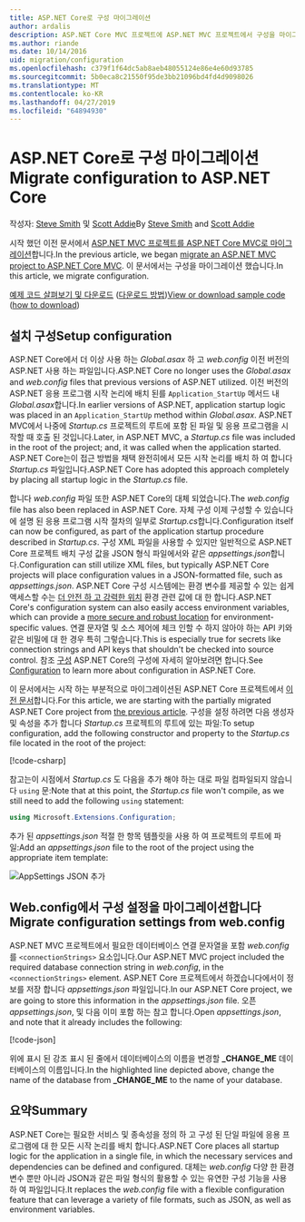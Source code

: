 ```yaml
---
title: ASP.NET Core로 구성 마이그레이션
author: ardalis
description: ASP.NET Core MVC 프로젝트에 ASP.NET MVC 프로젝트에서 구성을 마이그레이션하는 방법에 알아봅니다.
ms.author: riande
ms.date: 10/14/2016
uid: migration/configuration
ms.openlocfilehash: c379f1f64dc5ab8aeb48055124e86e4e60d93785
ms.sourcegitcommit: 5b0eca8c21550f95de3bb21096bd4fd4d9098026
ms.translationtype: MT
ms.contentlocale: ko-KR
ms.lasthandoff: 04/27/2019
ms.locfileid: "64894930"
---
```

# <a name="migrate-configuration-to-aspnet-core"></a><span data-ttu-id="d840c-103">ASP.NET Core로 구성 마이그레이션</span><span class="sxs-lookup"><span data-stu-id="d840c-103">Migrate configuration to ASP.NET Core</span></span>

<span data-ttu-id="d840c-104">작성자: [Steve Smith](https://ardalis.com/) 및 [Scott Addie](https://scottaddie.com)</span><span class="sxs-lookup"><span data-stu-id="d840c-104">By [Steve Smith](https://ardalis.com/) and [Scott Addie](https://scottaddie.com)</span></span>

<span data-ttu-id="d840c-105">시작 했던 이전 문서에서 [ASP.NET MVC 프로젝트를 ASP.NET Core MVC로 마이그레이션](xref:migration/mvc)합니다.</span><span class="sxs-lookup"><span data-stu-id="d840c-105">In the previous article, we began [migrate an ASP.NET MVC project to ASP.NET Core MVC](xref:migration/mvc).</span></span> <span data-ttu-id="d840c-106">이 문서에서는 구성을 마이그레이션 했습니다.</span><span class="sxs-lookup"><span data-stu-id="d840c-106">In this article, we migrate configuration.</span></span>

<span data-ttu-id="d840c-107">[예제 코드 살펴보기 및 다운로드](https://github.com/aspnet/AspNetCore.Docs/tree/master/aspnetcore/migration/configuration/samples) ([다운로드 방법](xref:index#how-to-download-a-sample))</span><span class="sxs-lookup"><span data-stu-id="d840c-107">[View or download sample code](https://github.com/aspnet/AspNetCore.Docs/tree/master/aspnetcore/migration/configuration/samples) ([how to download](xref:index#how-to-download-a-sample))</span></span>

## <a name="setup-configuration"></a><span data-ttu-id="d840c-108">설치 구성</span><span class="sxs-lookup"><span data-stu-id="d840c-108">Setup configuration</span></span>

<span data-ttu-id="d840c-109">ASP.NET Core에서 더 이상 사용 하는 *Global.asax* 하 고 *web.config* 이전 버전의 ASP.NET 사용 하는 파일입니다.</span><span class="sxs-lookup"><span data-stu-id="d840c-109">ASP.NET Core no longer uses the *Global.asax* and *web.config* files that previous versions of ASP.NET utilized.</span></span> <span data-ttu-id="d840c-110">이전 버전의 ASP.NET 응용 프로그램 시작 논리에 배치 된를 `Application_StartUp` 메서드 내 *Global.asax*합니다.</span><span class="sxs-lookup"><span data-stu-id="d840c-110">In earlier versions of ASP.NET, application startup logic was placed in an `Application_StartUp` method within *Global.asax*.</span></span> <span data-ttu-id="d840c-111">ASP.NET MVC에서 나중에 *Startup.cs* 프로젝트의 루트에 포함 된 파일 및 응용 프로그램을 시작할 때 호출 된 것입니다.</span><span class="sxs-lookup"><span data-stu-id="d840c-111">Later, in ASP.NET MVC, a *Startup.cs* file was included in the root of the project; and, it was called when the application started.</span></span> <span data-ttu-id="d840c-112">ASP.NET Core는이 접근 방법을 채택 완전히에서 모든 시작 논리를 배치 하 여 합니다 *Startup.cs* 파일입니다.</span><span class="sxs-lookup"><span data-stu-id="d840c-112">ASP.NET Core has adopted this approach completely by placing all startup logic in the *Startup.cs* file.</span></span>

<span data-ttu-id="d840c-113">합니다 *web.config* 파일 또한 ASP.NET Core의 대체 되었습니다.</span><span class="sxs-lookup"><span data-stu-id="d840c-113">The *web.config* file has also been replaced in ASP.NET Core.</span></span> <span data-ttu-id="d840c-114">자체 구성 이제 구성할 수 있습니다에 설명 된 응용 프로그램 시작 절차의 일부로 *Startup.cs*합니다.</span><span class="sxs-lookup"><span data-stu-id="d840c-114">Configuration itself can now be configured, as part of the application startup procedure described in *Startup.cs*.</span></span> <span data-ttu-id="d840c-115">구성 XML 파일을 사용할 수 있지만 일반적으로 ASP.NET Core 프로젝트 배치 구성 값을 JSON 형식 파일에서와 같은 *appsettings.json*합니다.</span><span class="sxs-lookup"><span data-stu-id="d840c-115">Configuration can still utilize XML files, but typically ASP.NET Core projects will place configuration values in a JSON-formatted file, such as *appsettings.json*.</span></span> <span data-ttu-id="d840c-116">ASP.NET Core 구성 시스템에는 환경 변수를 제공할 수 있는 쉽게 액세스할 수는 [더 안전 하 고 강력한 위치](xref:security/app-secrets) 환경 관련 값에 대 한 합니다.</span><span class="sxs-lookup"><span data-stu-id="d840c-116">ASP.NET Core's configuration system can also easily access environment variables, which can provide a [more secure and robust location](xref:security/app-secrets) for environment-specific values.</span></span> <span data-ttu-id="d840c-117">연결 문자열 및 소스 제어에 체크 인할 수 하지 않아야 하는 API 키와 같은 비밀에 대 한 경우 특히 그렇습니다.</span><span class="sxs-lookup"><span data-stu-id="d840c-117">This is especially true for secrets like connection strings and API keys that shouldn't be checked into source control.</span></span> <span data-ttu-id="d840c-118">참조 [구성](xref:fundamentals/configuration/index) ASP.NET Core의 구성에 자세히 알아보려면 합니다.</span><span class="sxs-lookup"><span data-stu-id="d840c-118">See [Configuration](xref:fundamentals/configuration/index) to learn more about configuration in ASP.NET Core.</span></span>

<span data-ttu-id="d840c-119">이 문서에서는 시작 하는 부분적으로 마이그레이션된 ASP.NET Core 프로젝트에서 [이전 문서](xref:migration/mvc)합니다.</span><span class="sxs-lookup"><span data-stu-id="d840c-119">For this article, we are starting with the partially migrated ASP.NET Core project from [the previous article](xref:migration/mvc).</span></span> <span data-ttu-id="d840c-120">구성을 설정 하려면 다음 생성자 및 속성을 추가 합니다 *Startup.cs* 프로젝트의 루트에 있는 파일:</span><span class="sxs-lookup"><span data-stu-id="d840c-120">To setup configuration, add the following constructor and property to the *Startup.cs* file located in the root of the project:</span></span>

[!code-csharp[](configuration/samples/WebApp1/src/WebApp1/Startup.cs?range=11-16)]

<span data-ttu-id="d840c-121">참고는이 시점에서 *Startup.cs* 도 다음을 추가 해야 하는 대로 파일 컴파일되지 않습니다 `using` 문:</span><span class="sxs-lookup"><span data-stu-id="d840c-121">Note that at this point, the *Startup.cs* file won't compile, as we still need to add the following `using` statement:</span></span>

```csharp
using Microsoft.Extensions.Configuration;
```

<span data-ttu-id="d840c-122">추가 된 *appsettings.json* 적절 한 항목 템플릿을 사용 하 여 프로젝트의 루트에 파일:</span><span class="sxs-lookup"><span data-stu-id="d840c-122">Add an *appsettings.json* file to the root of the project using the appropriate item template:</span></span>

![AppSettings JSON 추가](configuration/_static/add-appsettings-json.png)

## <a name="migrate-configuration-settings-from-webconfig"></a><span data-ttu-id="d840c-124">Web.config에서 구성 설정을 마이그레이션합니다</span><span class="sxs-lookup"><span data-stu-id="d840c-124">Migrate configuration settings from web.config</span></span>

<span data-ttu-id="d840c-125">ASP.NET MVC 프로젝트에서 필요한 데이터베이스 연결 문자열을 포함 *web.config*를 `<connectionStrings>` 요소입니다.</span><span class="sxs-lookup"><span data-stu-id="d840c-125">Our ASP.NET MVC project included the required database connection string in *web.config*, in the `<connectionStrings>` element.</span></span> <span data-ttu-id="d840c-126">ASP.NET Core 프로젝트에서 하겠습니다에서이 정보를 저장 합니다 *appsettings.json* 파일입니다.</span><span class="sxs-lookup"><span data-stu-id="d840c-126">In our ASP.NET Core project, we are going to store this information in the *appsettings.json* file.</span></span> <span data-ttu-id="d840c-127">오픈 *appsettings.json*, 및 다음 이미 포함 하는 참고 합니다.</span><span class="sxs-lookup"><span data-stu-id="d840c-127">Open *appsettings.json*, and note that it already includes the following:</span></span>

[!code-json[](../migration/configuration/samples/WebApp1/src/WebApp1/appsettings.json?highlight=4)]

<span data-ttu-id="d840c-128">위에 표시 된 강조 표시 된 줄에서 데이터베이스의 이름을 변경할 **_CHANGE_ME** 데이터베이스의 이름입니다.</span><span class="sxs-lookup"><span data-stu-id="d840c-128">In the highlighted line depicted above, change the name of the database from **_CHANGE_ME** to the name of your database.</span></span>

## <a name="summary"></a><span data-ttu-id="d840c-129">요약</span><span class="sxs-lookup"><span data-stu-id="d840c-129">Summary</span></span>

<span data-ttu-id="d840c-130">ASP.NET Core는 필요한 서비스 및 종속성을 정의 하 고 구성 된 단일 파일에 응용 프로그램에 대 한 모든 시작 논리를 배치 합니다.</span><span class="sxs-lookup"><span data-stu-id="d840c-130">ASP.NET Core places all startup logic for the application in a single file, in which the necessary services and dependencies can be defined and configured.</span></span> <span data-ttu-id="d840c-131">대체는 *web.config* 다양 한 환경 변수 뿐만 아니라 JSON과 같은 파일 형식의 활용할 수 있는 유연한 구성 기능을 사용 하 여 파일입니다.</span><span class="sxs-lookup"><span data-stu-id="d840c-131">It replaces the *web.config* file with a flexible configuration feature that can leverage a variety of file formats, such as JSON, as well as environment variables.</span></span>
